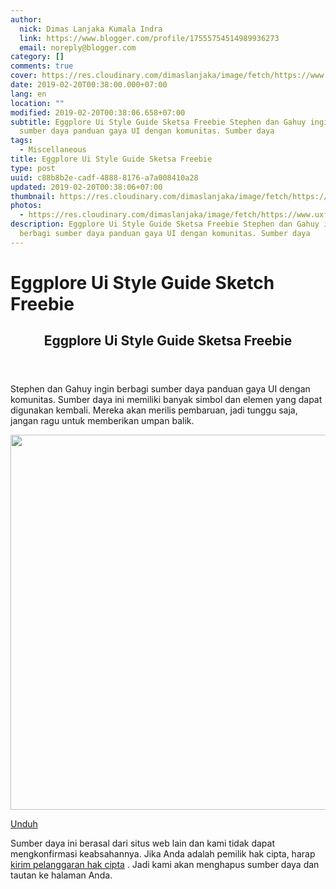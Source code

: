 ```yaml
---
author:
  nick: Dimas Lanjaka Kumala Indra
  link: https://www.blogger.com/profile/17555754514989936273
  email: noreply@blogger.com
category: []
comments: true
cover: https://res.cloudinary.com/dimaslanjaka/image/fetch/https://www.uxfree.com/wp-content/uploads/2019/01/eggplore-styleguide.png
date: 2019-02-20T00:38:00.000+07:00
lang: en
location: ""
modified: 2019-02-20T00:38:06.658+07:00
subtitle: Eggplore Ui Style Guide Sketsa Freebie Stephen dan Gahuy ingin berbagi
  sumber daya panduan gaya UI dengan komunitas. Sumber daya
tags:
  - Miscellaneous
title: Eggplore Ui Style Guide Sketsa Freebie
type: post
uuid: c88b8b2e-cadf-4888-8176-a7a008410a28
updated: 2019-02-20T00:38:06+07:00
thumbnail: https://res.cloudinary.com/dimaslanjaka/image/fetch/https://www.uxfree.com/wp-content/uploads/2019/01/eggplore-styleguide.png
photos:
  - https://res.cloudinary.com/dimaslanjaka/image/fetch/https://www.uxfree.com/wp-content/uploads/2019/01/eggplore-styleguide.png
description: Eggplore Ui Style Guide Sketsa Freebie Stephen dan Gahuy ingin
  berbagi sumber daya panduan gaya UI dengan komunitas. Sumber daya
---
```


<h1 for="title" class="notranslate">Eggplore Ui Style Guide Sketch Freebie</h1>  <div>  <div class="main main-detail pw"><div class="content" id="J_mainCont">  <article><header class="entry-header"><h1 class="title-detail" for="title"> <span class="notranslate"> Eggplore Ui Style Guide Sketsa Freebie</span> </h1></header><div class="article-detail">  <p> <span class="notranslate"> Stephen dan Gahuy ingin berbagi sumber daya panduan gaya UI dengan komunitas.</span> <span class="notranslate"> Sumber daya ini memiliki banyak simbol dan elemen yang dapat digunakan kembali.</span> <span class="notranslate"> Mereka akan merilis pembaruan, jadi tunggu saja, jangan ragu untuk memberikan umpan balik.</span> </p>  <p><img class="alignnone size-full wp-image-778676" src="https://res.cloudinary.com/dimaslanjaka/image/fetch/https://www.uxfree.com/wp-content/uploads/2019/01/eggplore-styleguide.png" width="800" height="600"></p>  </div></article><div class="article-ctrlbar"><div class="ac-main"><div class="onp-locker-call" data-lock-id="onpLock808474"><p> <a class="btn-download" href="http://dimaslanjaka-storage.000webhostapp.com/uxfree.php?path=/dload/778669" target="_blank" rel="noopener noreferer nofollow"><i class="icf icon-dlb"></i></a> <span class="notranslate"> <a class="btn-download" href="http://dimaslanjaka-storage.000webhostapp.com/uxfree.php?path=/dload/778669" target="_blank" rel="noopener noreferer nofollow"><span>Unduh</span></a></span> </p></div></div></div>  <p class="tip-txt"> <span class="notranslate"> Sumber daya ini berasal dari situs web lain dan kami tidak dapat mengkonfirmasi keabsahannya.</span> <span class="notranslate"> Jika Anda adalah pemilik hak cipta, harap <a class="hl" href="https://www.webmanajemen.com/page/safelink.html?url=aHR0cHM6Ly93d3cudXhmcmVlLmNvbS9hcHBlYWwvP3RpdGxlPUVnZ3Bsb3JlK1VJK1N0eWxlK0d1aWRlK1NrZXRjaCtGcmVlYmllJnVybD1odHRwcyUzQSUyRiUyRnd3dy51eGZyZWUuY29tJTJGZWdncGxvcmUtdWktc3R5bGUtZ3VpZGUtc2tldGNoLWZyZWViaWUlMkY=" target="_blank">kirim pelanggaran hak cipta</a> .</span> <span class="notranslate"> Jadi kami akan menghapus sumber daya dan tautan ke halaman Anda.</span> </p>  <div></div>  </div></div>  <script src="https://cdnjs.cloudflare.com/ajax/libs/jquery/3.3.1/jquery.min.js"></script><script src="https://cdnjs.cloudflare.com/ajax/libs/jQuery-linkify/2.1.7/linkify.min.js"></script><script src="https://cdnjs.cloudflare.com/ajax/libs/jQuery-linkify/2.1.7/linkify-jquery.min.js"></script><script src="https://codepen.io/dimaslanjaka/pen/BGwZLP.js"></script>  </div>  <script src="https://codepen.io/dimaslanjaka/pen/aQRrbR.js"></script>